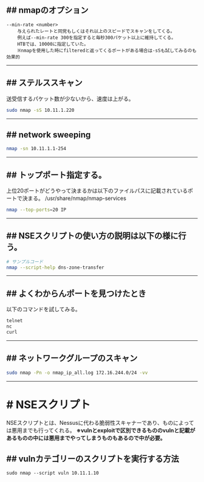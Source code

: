 ## ## nmapのオプション
```
--min-rate <number>
	与えられたレートと同党もしくはそれ以上のスピードでスキャンをしてくる。
	例えば--min-rate 300を指定すると毎秒300パケット以上に維持してくる。
	HTBでは、10000に指定していた。
	※nmapを使用した時にfilteredと返ってくるポートがある場合は-sSも試してみるのも効果的
```

---
## ## ステルススキャン
送受信するパケット数が少ないから、速度は上がる。
```zsh
sudo nmap -sS 10.11.1.220
```

---
## ## network sweeping
```zsh
nmap -sn 10.11.1.1-254
```

---
## ## トップポート指定する。
上位20ポートがどうやって決まるかは以下のファイルパスに記載されているポートで決まる。
/usr/share/nmap/nmap-services
```zsh
nmap --top-ports=20 IP
```
---
## ## NSEスクリプトの使い方の説明は以下の様に行う。
```zsh
# サンプルコード
nmap --script-help dns-zone-transfer
```
---
## ## よくわからんポートを見つけたとき
以下のコマンドを試してみる。
```zsh
telnet
nc
curl
```
---
## ## ネットワークグループのスキャン
```zsh
sudo nmap -Pn -o nmap_ip_all.log 172.16.244.0/24 -vv
```
---
# # NSEスクリプト
NSEスクリプトとは、Nessusに代わる脆弱性スキャナーであり、ものによっては悪用までも行ってくれる。
**※vulnとexploitで区別できるもののvulnと記載があるものの中には悪用までやってしまうものもあるので中が必要。**

## ## vulnカテゴリーのスクリプトを実行する方法
```
sudo nmap --script vuln 10.11.1.10
```